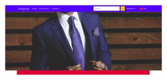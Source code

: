 ![image](https://raw.githubusercontent.com/Abhabhish/Fully_Functional_Ecommerce/main/media/Home%20page%201.png)
